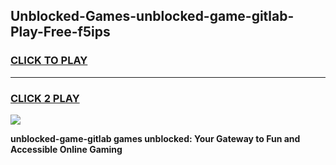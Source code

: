 
## Unblocked-Games-unblocked-game-gitlab-Play-Free-f5ips
<h3>
<a href="https://premium76.site?title=unblocked-game-gitlab&ref=22A">CLICK TO PLAY</a></h3>
<hr>

<h3>
<a href="https://premium76.site?title=unblocked-game-gitlab&ref=22A">CLICK 2 PLAY</a>
  
</h3>

<a href="https://premium76.site?title=unblocked-game-gitlab&ref=22A"><img src="https://clearcache.store/games.png"></a>


**unblocked-game-gitlab games unblocked: Your Gateway to Fun and Accessible Online Gaming**
